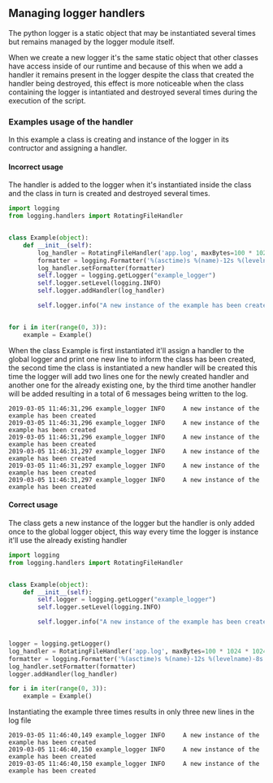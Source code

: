 ## Managing logger handlers

The python logger is a static object that may be instantiated several times but remains managed by the logger module itself.

When  we create a new logger it's the same static object that other classes have access inside of our runtime and because of this when we add a handler it remains present in the logger despite the class that created the handler being destroyed, this effect is more noticeable when the class containing the logger is intantiated and destroyed several times during the execution of the script.

### Examples usage of the handler
In this example a class is creating and instance of the logger in its contructor and assigning a handler.

#### Incorrect usage
The handler is added to the logger when it's instantiated inside the class and the class in turn is created and destroyed several times.

```python
import logging
from logging.handlers import RotatingFileHandler


class Example(object):
    def __init__(self):
        log_handler = RotatingFileHandler('app.log', maxBytes=100 * 1024 * 1024, backupCount=10, mode='a')
        formatter = logging.Formatter('%(asctime)s %(name)-12s %(levelname)-8s %(message)s')
        log_handler.setFormatter(formatter)
        self.logger = logging.getLogger("example_logger")
        self.logger.setLevel(logging.INFO)
        self.logger.addHandler(log_handler)

        self.logger.info("A new instance of the example has been created")


for i in iter(range(0, 3)):
    example = Example()
```

When the class Example is first instantiated it'll assign a handler to the global logger and print one new line to inform the class has been created, the second time the class is instantiated a new handler will be created this time the logger will add two lines one for the newly created handler and another one for the already existing one, by the third time another handler will be added resulting in a total of 6 messages being written to the log.

```text
2019-03-05 11:46:31,296 example_logger INFO     A new instance of the example has been created
2019-03-05 11:46:31,296 example_logger INFO     A new instance of the example has been created
2019-03-05 11:46:31,296 example_logger INFO     A new instance of the example has been created
2019-03-05 11:46:31,297 example_logger INFO     A new instance of the example has been created
2019-03-05 11:46:31,297 example_logger INFO     A new instance of the example has been created
2019-03-05 11:46:31,297 example_logger INFO     A new instance of the example has been created
```

#### Correct usage
The class gets a new instance of the logger but the handler is only added once to the global logger object, this way every time the logger is instance it'll use the already existing handler
```python
import logging
from logging.handlers import RotatingFileHandler


class Example(object):
    def __init__(self):
        self.logger = logging.getLogger("example_logger")
        self.logger.setLevel(logging.INFO)

        self.logger.info("A new instance of the example has been created")


logger = logging.getLogger()
log_handler = RotatingFileHandler('app.log', maxBytes=100 * 1024 * 1024, backupCount=10, mode='a')
formatter = logging.Formatter('%(asctime)s %(name)-12s %(levelname)-8s %(message)s')
log_handler.setFormatter(formatter)
logger.addHandler(log_handler)

for i in iter(range(0, 3)):
    example = Example()
```

Instantiating the example three times results in only three new lines in the log file

```text
2019-03-05 11:46:40,149 example_logger INFO     A new instance of the example has been created
2019-03-05 11:46:40,150 example_logger INFO     A new instance of the example has been created
2019-03-05 11:46:40,150 example_logger INFO     A new instance of the example has been created
```